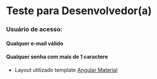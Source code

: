 # Teste para Desenvolvedor(a)

### Usuário de acesso:
#### Qualquer e-mail válido
#### Qualquer senha com mais de 1 caractere

* Layout utilizado template [Angular Material](https://material.angular.io/)